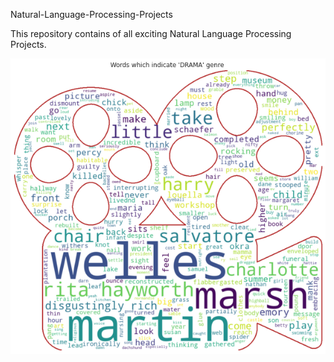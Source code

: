 Natural-Language-Processing-Projects

This repository contains of all exciting Natural Language Processing Projects.



![](images/drama.png)
